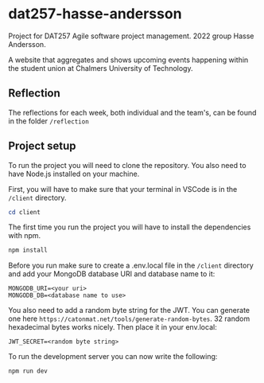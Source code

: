 # dat257-hasse-andersson
Project for DAT257 Agile software project management. 2022 group Hasse Andersson.

A website that aggregates and shows upcoming events happening within the student union at Chalmers University of Technology.

## Reflection
The reflections for each week, both individual and the team's, can be found in the folder `/reflection`

## Project setup
To run the project you will need to clone the repository. You also need to have Node.js installed on your machine.

First, you will have to make sure that your terminal in VSCode is in the `/client` directory.
```powershell
cd client
```

The first time you run the project you will have to install the dependencies with npm.
```powershell
npm install
```

Before you run make sure to create a .env.local file in the `/client` directory and add your MongoDB database URI and database name to it:
```
MONGODB_URI=<your uri>
MONGODB_DB=<database name to use>
```

You also need to add a random byte string for the JWT. You can generate one here `https://catonmat.net/tools/generate-random-bytes`.
32 random hexadecimal bytes works nicely. Then place it in your env.local:
```
JWT_SECRET=<random byte string>
```

To run the development server you can now write the following:
```powershell
npm run dev
```
